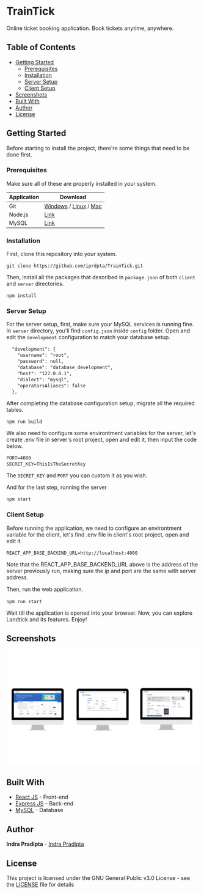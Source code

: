 # TrainTick

Online ticket booking application. Book tickets anytime, anywhere.

## Table of Contents

- [Getting Started](#getting-started)
  - [Prerequisites](#prerequisites)
  - [Installation](#installation)
  - [Server Setup](#server-setup)
  - [Client Setup](#client-setup)
- [Screenshots](#screenshots)
- [Built With](#built-with)
- [Author](#author)
- [License](#license)

## Getting Started

Before starting to install the project, there're some things that need to be done first.

### Prerequisites

Make sure all of these are properly installed in your system.

| Application  | Download                                                                            |
| ------------ | ----------------------------------------------------------------------------------- |
| Git          | [Windows](https://gitforwindows.org/) / [Linux](https://git-scm.com/download/linux) / [Mac](https://git-scm.com/download/mac)  |
| Node.js      | [Link](https://nodejs.org/en/download/)                                             |
| MySQL        | [Link](https://www.mysql.com/downloads/)                                            |

### Installation

First, clone this repository into your system.

```
git clone https://github.com/iprdpta/TrainTick.git
```

Then, install all the packages that described in `package.json` of both `client` and `server` directories.

```
npm install
```

### Server Setup

For the server setup, first, make sure your MySQL services is running fine. In `server` directory, you'll find `config.json` inside `config` folder. Open and edit the `development` configuration to match your database setup.

```
  "development": {
    "username": "root",
    "password": null,
    "database": "database_development",
    "host": "127.0.0.1",
    "dialect": "mysql",
    "operatorsAliases": false
  },
```

After completing the database configuration setup, migrate all the required tables.

```
npm run build
```

We also need to configure some environtment variables for the server, let's create .env file in server's root project, open and edit it, then input the code below.

```
PORT=4000
SECRET_KEY=ThisIsTheSecretKey
```

The `SECRET_KEY` and `PORT` you can custom it as you wish.

And for the last step, running the server

```
npm start
```

### Client Setup

Before running the application, we need to configure an environtment variable for the client, let's find .env file in client's root project, open and edit it.

```
REACT_APP_BASE_BACKEND_URL=http://localhost:4000
```
Note that the REACT_APP_BASE_BACKEND_URL above is the address of the server previously run, making sure the ip and port are the same with server address.

Then, run the web application.

`npm run start`

Wait till the application is opened into your browser. Now, you can explore Landtick and its features. Enjoy!

## Screenshots

<img src="docs/screenshots/TrainTick_ss.jpg" />

## Built With

- [React JS](https://reactjs.org/) - Front-end
- [Express JS](https://expressjs.com) - Back-end
- [MySQL](https://www.mysql.com) - Database

## Author

**Indra Pradipta** - [Indra Pradipta](https://github.com/iprpdta)

## License

This project is licensed under the GNU General Public v3.0 License - see the [LICENSE](LICENSE) file for details

